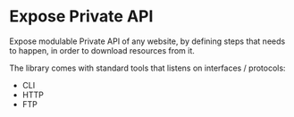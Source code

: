 # Expose Private API
Expose modulable Private API of any website, by defining steps that needs to happen, in order to download resources from it.

The library comes with standard tools that listens on interfaces / protocols:
* CLI
* HTTP
* FTP
